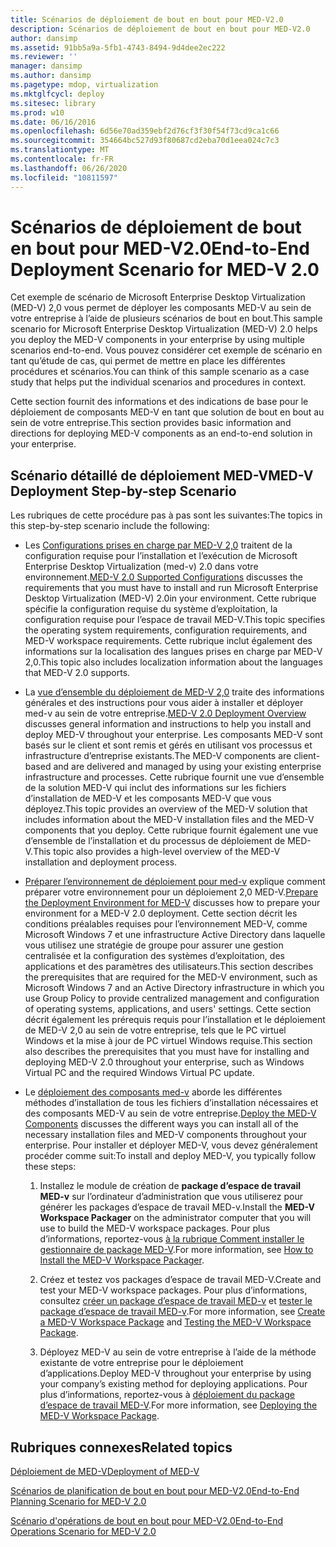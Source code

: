 ```yaml
---
title: Scénarios de déploiement de bout en bout pour MED-V2.0
description: Scénarios de déploiement de bout en bout pour MED-V2.0
author: dansimp
ms.assetid: 91bb5a9a-5fb1-4743-8494-9d4dee2ec222
ms.reviewer: ''
manager: dansimp
ms.author: dansimp
ms.pagetype: mdop, virtualization
ms.mktglfcycl: deploy
ms.sitesec: library
ms.prod: w10
ms.date: 06/16/2016
ms.openlocfilehash: 6d56e70ad359ebf2d76cf3f30f54f73cd9ca1c66
ms.sourcegitcommit: 354664bc527d93f80687cd2eba70d1eea024c7c3
ms.translationtype: MT
ms.contentlocale: fr-FR
ms.lasthandoff: 06/26/2020
ms.locfileid: "10811597"
---
```

# <span data-ttu-id="9187d-103">Scénarios de déploiement de bout en bout pour MED-V2.0</span><span class="sxs-lookup"><span data-stu-id="9187d-103">End-to-End Deployment Scenario for MED-V 2.0</span></span>


<span data-ttu-id="9187d-104">Cet exemple de scénario de Microsoft Enterprise Desktop Virtualization (MED-V) 2,0 vous permet de déployer les composants MED-V au sein de votre entreprise à l’aide de plusieurs scénarios de bout en bout.</span><span class="sxs-lookup"><span data-stu-id="9187d-104">This sample scenario for Microsoft Enterprise Desktop Virtualization (MED-V) 2.0 helps you deploy the MED-V components in your enterprise by using multiple scenarios end-to-end.</span></span> <span data-ttu-id="9187d-105">Vous pouvez considérer cet exemple de scénario en tant qu’étude de cas, qui permet de mettre en place les différentes procédures et scénarios.</span><span class="sxs-lookup"><span data-stu-id="9187d-105">You can think of this sample scenario as a case study that helps put the individual scenarios and procedures in context.</span></span>

<span data-ttu-id="9187d-106">Cette section fournit des informations et des indications de base pour le déploiement de composants MED-V en tant que solution de bout en bout au sein de votre entreprise.</span><span class="sxs-lookup"><span data-stu-id="9187d-106">This section provides basic information and directions for deploying MED-V components as an end-to-end solution in your enterprise.</span></span>

## <span data-ttu-id="9187d-107">Scénario détaillé de déploiement MED-V</span><span class="sxs-lookup"><span data-stu-id="9187d-107">MED-V Deployment Step-by-step Scenario</span></span>


<span data-ttu-id="9187d-108">Les rubriques de cette procédure pas à pas sont les suivantes:</span><span class="sxs-lookup"><span data-stu-id="9187d-108">The topics in this step-by-step scenario include the following:</span></span>

-   <span data-ttu-id="9187d-109">Les [Configurations prises en charge par MED-V 2,0](med-v-20-supported-configurations.md) traitent de la configuration requise pour l’installation et l’exécution de Microsoft Enterprise Desktop Virtualization (med-v) 2.0 dans votre environnement.</span><span class="sxs-lookup"><span data-stu-id="9187d-109">[MED-V 2.0 Supported Configurations](med-v-20-supported-configurations.md) discusses the requirements that you must have to install and run Microsoft Enterprise Desktop Virtualization (MED-V) 2.0in your environment.</span></span> <span data-ttu-id="9187d-110">Cette rubrique spécifie la configuration requise du système d’exploitation, la configuration requise pour l’espace de travail MED-V.</span><span class="sxs-lookup"><span data-stu-id="9187d-110">This topic specifies the operating system requirements, configuration requirements, and MED-V workspace requirements.</span></span> <span data-ttu-id="9187d-111">Cette rubrique inclut également des informations sur la localisation des langues prises en charge par MED-V 2,0.</span><span class="sxs-lookup"><span data-stu-id="9187d-111">This topic also includes localization information about the languages that MED-V 2.0 supports.</span></span>

-   <span data-ttu-id="9187d-112">La [vue d’ensemble du déploiement de MED-V 2,0](med-v-20-deployment-overview.md) traite des informations générales et des instructions pour vous aider à installer et déployer med-v au sein de votre entreprise.</span><span class="sxs-lookup"><span data-stu-id="9187d-112">[MED-V 2.0 Deployment Overview](med-v-20-deployment-overview.md) discusses general information and instructions to help you install and deploy MED-V throughout your enterprise.</span></span> <span data-ttu-id="9187d-113">Les composants MED-V sont basés sur le client et sont remis et gérés en utilisant vos processus et infrastructure d’entreprise existants.</span><span class="sxs-lookup"><span data-stu-id="9187d-113">The MED-V components are client-based and are delivered and managed by using your existing enterprise infrastructure and processes.</span></span> <span data-ttu-id="9187d-114">Cette rubrique fournit une vue d’ensemble de la solution MED-V qui inclut des informations sur les fichiers d’installation de MED-V et les composants MED-V que vous déployez.</span><span class="sxs-lookup"><span data-stu-id="9187d-114">This topic provides an overview of the MED-V solution that includes information about the MED-V installation files and the MED-V components that you deploy.</span></span> <span data-ttu-id="9187d-115">Cette rubrique fournit également une vue d’ensemble de l’installation et du processus de déploiement de MED-V.</span><span class="sxs-lookup"><span data-stu-id="9187d-115">This topic also provides a high-level overview of the MED-V installation and deployment process.</span></span>

-   <span data-ttu-id="9187d-116">[Préparer l’environnement de déploiement pour med-v](prepare-the-deployment-environment-for-med-v.md) explique comment préparer votre environnement pour un déploiement 2,0 MED-V.</span><span class="sxs-lookup"><span data-stu-id="9187d-116">[Prepare the Deployment Environment for MED-V](prepare-the-deployment-environment-for-med-v.md) discusses how to prepare your environment for a MED-V 2.0 deployment.</span></span> <span data-ttu-id="9187d-117">Cette section décrit les conditions préalables requises pour l’environnement MED-V, comme Microsoft Windows 7 et une infrastructure Active Directory dans laquelle vous utilisez une stratégie de groupe pour assurer une gestion centralisée et la configuration des systèmes d’exploitation, des applications et des paramètres des utilisateurs.</span><span class="sxs-lookup"><span data-stu-id="9187d-117">This section describes the prerequisites that are required for the MED-V environment, such as Microsoft Windows 7 and an Active Directory infrastructure in which you use Group Policy to provide centralized management and configuration of operating systems, applications, and users' settings.</span></span> <span data-ttu-id="9187d-118">Cette section décrit également les prérequis requis pour l’installation et le déploiement de MED-V 2,0 au sein de votre entreprise, tels que le PC virtuel Windows et la mise à jour de PC virtuel Windows requise.</span><span class="sxs-lookup"><span data-stu-id="9187d-118">This section also describes the prerequisites that you must have for installing and deploying MED-V 2.0 throughout your enterprise, such as Windows Virtual PC and the required Windows Virtual PC update.</span></span>

-   <span data-ttu-id="9187d-119">Le [déploiement des composants med-v](deploy-the-med-v-components.md) aborde les différentes méthodes d’installation de tous les fichiers d’installation nécessaires et des composants MED-V au sein de votre entreprise.</span><span class="sxs-lookup"><span data-stu-id="9187d-119">[Deploy the MED-V Components](deploy-the-med-v-components.md) discusses the different ways you can install all of the necessary installation files and MED-V components throughout your enterprise.</span></span> <span data-ttu-id="9187d-120">Pour installer et déployer MED-V, vous devez généralement procéder comme suit:</span><span class="sxs-lookup"><span data-stu-id="9187d-120">To install and deploy MED-V, you typically follow these steps:</span></span>

    1.  <span data-ttu-id="9187d-121">Installez le module de création de **package d’espace de travail MED-v** sur l’ordinateur d’administration que vous utiliserez pour générer les packages d’espace de travail MED-v.</span><span class="sxs-lookup"><span data-stu-id="9187d-121">Install the **MED-V Workspace Packager** on the administrator computer that you will use to build the MED-V workspace packages.</span></span> <span data-ttu-id="9187d-122">Pour plus d’informations, reportez-vous [à la rubrique Comment installer le gestionnaire de package MED-V](how-to-install-the-med-v-workspace-packager.md).</span><span class="sxs-lookup"><span data-stu-id="9187d-122">For more information, see [How to Install the MED-V Workspace Packager](how-to-install-the-med-v-workspace-packager.md).</span></span>

    2.  <span data-ttu-id="9187d-123">Créez et testez vos packages d’espace de travail MED-V.</span><span class="sxs-lookup"><span data-stu-id="9187d-123">Create and test your MED-V workspace packages.</span></span> <span data-ttu-id="9187d-124">Pour plus d’informations, consultez [créer un package d’espace de travail MED-v](create-a-med-v-workspace-package.md) et [tester le package d’espace de travail MED-v](testing-the-med-v-workspace-package.md).</span><span class="sxs-lookup"><span data-stu-id="9187d-124">For more information, see [Create a MED-V Workspace Package](create-a-med-v-workspace-package.md) and [Testing the MED-V Workspace Package](testing-the-med-v-workspace-package.md).</span></span>

    3.  <span data-ttu-id="9187d-125">Déployez MED-V au sein de votre entreprise à l’aide de la méthode existante de votre entreprise pour le déploiement d’applications.</span><span class="sxs-lookup"><span data-stu-id="9187d-125">Deploy MED-V throughout your enterprise by using your company’s existing method for deploying applications.</span></span> <span data-ttu-id="9187d-126">Pour plus d’informations, reportez-vous à [déploiement du package d’espace de travail MED-V](deploying-the-med-v-workspace-package.md).</span><span class="sxs-lookup"><span data-stu-id="9187d-126">For more information, see [Deploying the MED-V Workspace Package](deploying-the-med-v-workspace-package.md).</span></span>

## <span data-ttu-id="9187d-127">Rubriques connexes</span><span class="sxs-lookup"><span data-stu-id="9187d-127">Related topics</span></span>


[<span data-ttu-id="9187d-128">Déploiement de MED-V</span><span class="sxs-lookup"><span data-stu-id="9187d-128">Deployment of MED-V</span></span>](deployment-of-med-v.md)

[<span data-ttu-id="9187d-129">Scénarios de planification de bout en bout pour MED-V2.0</span><span class="sxs-lookup"><span data-stu-id="9187d-129">End-to-End Planning Scenario for MED-V 2.0</span></span>](end-to-end-planning-scenario-for-med-v-20.md)

[<span data-ttu-id="9187d-130">Scénario d'opérations de bout en bout pour MED-V2.0</span><span class="sxs-lookup"><span data-stu-id="9187d-130">End-to-End Operations Scenario for MED-V 2.0</span></span>](end-to-end-operations-scenario-for-med-v-20.md)

 

 





